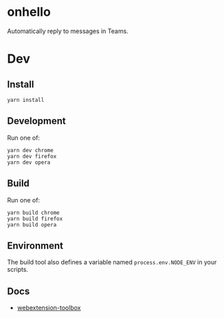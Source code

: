 # onhello

Automatically reply to messages in Teams.

<!--
# Downloads
You can download the extension for various browsers:
* [Chrome/Brave/Edge](TODO)
-->

# Dev

## Install

    yarn install

## Development
Run one of:

    yarn dev chrome
    yarn dev firefox
    yarn dev opera

## Build
Run one of:

    yarn build chrome
    yarn build firefox
    yarn build opera

## Environment

The build tool also defines a variable named `process.env.NODE_ENV` in your scripts. 

## Docs

* [webextension-toolbox](https://github.com/HaNdTriX/webextension-toolbox)
